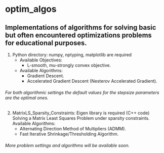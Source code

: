 # optim_algos

## Implementations of algorithms for solving basic but often encountered optimizations problems for educational purposes.

  1.  Python directory: numpy, nptyping, matplotlib are required 
        - Available Objectives:
          - L-smooth, mu-strongly convex objective. 
        - Available Algorithms:
          - Gradient Descent.
          - Accelerated Gradient Descent (Nesterov Accelerated Gradient).
###### For both algorithmic settings the default values for the stepsize parameters are the optimal ones.
      
  2.  MatrixLS_Sparsity_Constraints: Eigen library is required (C++ code)
      Solving a Matrix Least Squares Problem under sparsity constraints.
      Available Algorithms:
      - Alternating Direction Method of Multipliers (ADMM).
      - Fast Iterative Shrinkage/Thresholding Algorithm.

###### More problem settings and algorithms will be available soon.
      
      
      
